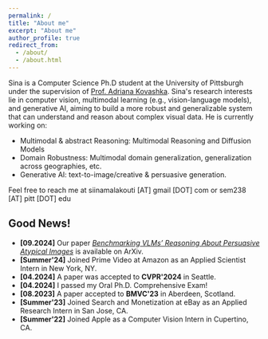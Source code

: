 ```yaml
---
permalink: /
title: "About me"
excerpt: "About me"
author_profile: true
redirect_from: 
  - /about/
  - /about.html
---
```

Sina is a Computer Science Ph.D student at the University of Pittsburgh under the supervision of [Prof. Adriana Kovashka](https://people.cs.pitt.edu/~kovashka/). Sina's research interests lie in computer vision, multimodal learning (e.g., vision-language models), and generative AI, aiming to build a more robust and generalizable system that can understand and reason about complex visual data. He is currently working on:

- Multimodal & abstract Reasoning: Multimodal Reasoning and Diffusion Models
- Domain Robustness: Multimodal domain generalization, generalization across geographies, etc. 
- Generative AI: text-to-image/creative & persuasive generation.

Feel free to reach me at siinamalakouti [AT] gmail [DOT] com or  sem238 [AT] pitt [DOT] edu

## Good News!
- **[09.2024]** Our paper [_Benchmarking VLMs’ Reasoning About Persuasive Atypical Images_](https://arxiv.org/abs/2409.10719) is available on ArXiv.
-  **[Summer'24]** Joined Prime Video at Amazon as an Applied Scientist Intern in New York, NY.
-  **[04.2024]** A paper was accepted to **CVPR'2024** in Seattle.
-  **[04.2024]** I passed my Oral Ph.D. Comprehensive Exam!
-  **[08.2023]**  A paper accepted to **BMVC'23** in Aberdeen, Scotland.
-  **[Summer'23]** Joined Search and Monetization at eBay as an Applied Research Intern in San Jose, CA.
-  **[Summer'22]** Joined Apple as a Computer Vision Intern in Cupertino, CA.
